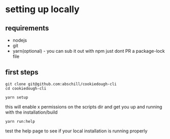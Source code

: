 # setting up locally

## requirements
- nodejs
- git
- yarn(optional) - you can sub it out with npm just dont PR a package-lock file


## first steps

```
git clone git@github.com:abschill/cookiedough-cli
cd cookiedough-cli
```

```
yarn setup
```
this will enable x permissions on the scripts dir and get you up and running with the installation/build

```
yarn run:help
```

test the help page to see if your local installation is running properly
